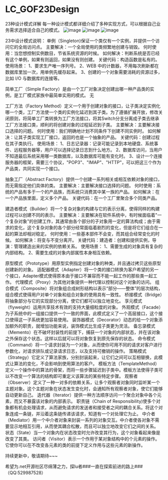 # LC_GOF23Design
23种设计模式详解
每一种设计模式都详细介绍了多种实现方式，可以根据自己业务需求选择适合自己的模式。
![image](https://user-images.githubusercontent.com/26539681/112273967-e643b480-8cb8-11eb-9e6c-45e3643d9120.png)
![image](https://user-images.githubusercontent.com/26539681/112274008-f491d080-8cb8-11eb-91a8-6eebd104ca96.png)
![image](https://user-images.githubusercontent.com/26539681/112274051-ffe4fc00-8cb8-11eb-86cf-174847d99931.png)

23中设计模式说明：
单例（Singleton)保证一个类仅有一个实例，并提供一个访问它的全局访问点。
	主要解决：一个全局使用的类频繁地创建与销毁。
	何时使用：当您想控制实例数目，节省系统资源的时候。
	如何解决：判断系统是否已经有这个单例，如果有则返回，如果没有则创建。
	关键代码：构造函数是私有的。
	使用场景：
	 1、要求生产唯一序列号。
	 2、WEB 中的计数器，不用每次刷新都在数据库里加一次，用单例先缓存起来。
	 3、创建的一个对象需要消耗的资源过多，比如 I/O 与数据库的连接等。

简单工厂（Simple Factory）是由一个工厂对象决定创建出哪一种产品类的实例，是工厂模式家族中最简单实用的模式。
无

工厂方法（Factory Method）定义一个用于创建对象的接口，让子类决定实例化哪一个类，工厂方法使一个类的实例化延迟到其子类。为了遵循扩展开放，修改关闭原则，将简单工厂类转换为工厂方法接口，将其Switch分支分离成子类去继承工厂方法接口类，顺利的将创建对象的过程延迟到子类。
	主要解决：主要解决接口选择的问题。
	何时使用：我们明确地计划不同条件下创建不同实例时。
	如何解决：让其子类实现工厂接口，返回的也是一个抽象的产品。
	关键代码：创建过程在其子类执行。
	使用场景： 
	 1、日志记录器：记录可能记录到本地硬盘、系统事件、远程服务器等，用户可以选择记录日志到什么地方。
	 2、数据库访问，当用户不知道最后系统采用哪一类数据库，以及数据库可能有变化时。
	 3、设计一个连接服务器的框架，需要三个协议，"POP3"、"IMAP"、"HTTP"，可以把这三个作为产品类，共同实现一个接口。
 
抽象工厂（Abstract Factory）提供一个创建一系列相关或相互依赖对象的接口，而无需指定他们具体的类。
	主要解决：主要解决接口选择的问题。
	何时使用：系统的产品有多于一个的产品族，而系统只消费其中某一族的产品。
	如何解决：在一个产品族里面，定义多个产品。
	关键代码：在一个工厂里聚合多个同类产品。

建造者模式（Builder）将一个复杂对象的构建与它的表示分离，使得同样的构建过程可以创建不同的表示。
	主要解决：主要解决在软件系统中，有时候面临着"一个复杂对象"的创建工作，其通常由各个部分的子对象用一定的算法构成；由于需求的变化，这个复杂对象的各个部分经常面临着剧烈的变化，但是将它们组合在一起的算法却相对稳定。
	何时使用：一些基本部件不会变，而其组合经常变化的时候。
	如何解决：将变与不变分离开。
	关键代码：建造者：创建和提供实例，导演：管理建造出来的实例的依赖关系。
	使用场景： 
	 1、需要生成的对象具有复杂的内部结构。 
	 2、需要生成的对象内部属性本身相互依赖。

原型模式（Prototype）用原型实例指定创建对象的种类，并且通过拷贝这些原型创建新的对象。
适配器模式（Adapter）将一个类的接口转换为客户希望的另一个接口，Adapter模式使得原本由于接口不兼容而不能一起工作的那些类一起工作。
代理模式（Proxy）为其他对象提供一种代理以控制对这个对象的访问。
组合模式（Composite）将对象组合成树形结构以表示“部分——整体”的层次结构，组合模式使得用户对单个对象和组合对象的使用具有一致性。
桥接模式（Bridge）将抽象部分与它的实现部分分离，使它们都可以独立地变化。
享元模式（flyweight）运用共享技术有效的支持大量细粒度的对象。
外观模式（Facade）为子系统中的一组接口提供一个一致的界面，此模式定义了一个高层接口，这个接口使得这一子系统更加容易使用。
装饰器模式（Decorator）动态的给一个对象添加额外的职责，就增加功能来说，装饰模式比生成子类更为灵活。
备忘录模式（Memento）在不破坏封装性的前提下，捕获一个对象的内部状态，并在该对象之外保存这个状态。这样以后就可以将对象恢复到原先保存的状态。
命令模式（Command）将一个请求封装为一个对象，从而使你可用不同的请求对客户进行参数化，对请求排队或记录请求日志，以及支持可撤销的操作。
策略模式（Strategy）它定义了算法家族，分别封装起来，让它们之间可以互相替换，此模式让算法的变化，不会影响到使用算法的客户。
模板方法（TemplateMethod）定义一个操作中的算法的骨架，而将一些步骤延迟到子类中。模板方法使得子类可以不改变一个算法的结构即可重定义该算法的某些特定步骤。
观察者（Observer）定义了一种一对多的依赖关系，让多个观察者对象同时监听某一个主题对象。这个主题对象在状态发生变化时，会通知所有观察者对象，使它们能够自动更新自己。
迭代器（Iterator）提供一种方法顺序访问一个聚合对象中各个元素，而又不暴露该对象的内部表示。
职责链（Chain of Responsibility)使多个对象都有机会处理请求，从而避免请求的发送者和接受者之间的耦合关系。将这个对象连成一条链，并沿着这条链传递该请求，知道有一个对处理它为止。
中介者（Mediator）用一个中介者对象来封装一系列的对象交互。中介者使各对象不需要显示地相互引用，从而使其耦合松散，而且可以独立地改变它们之间的关系。
状态（State）当一个对象内在状态改变时允许改变其行为，这个对象看起来像是改变了其类。
访问者（Visitor）表示一个作用于某对象结构中的个元素的操作。它使你可以在不改变各元素的类的前提下定义作用与这些元素的新操作。


持续更新中，敬请期待~~~

希望为.net开源社区尽绵薄之力，探lu者###一直在探索前进的路上###（QQ:529987528）
